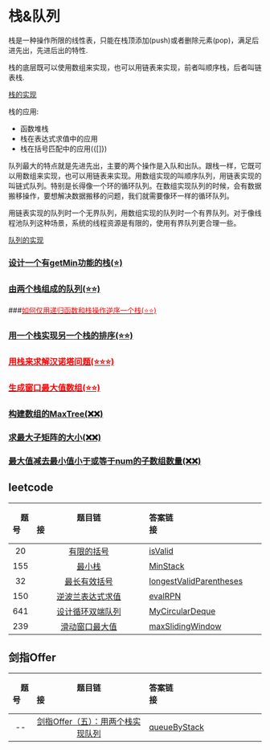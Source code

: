 # 栈&队列

栈是一种操作所限的线性表，只能在栈顶添加(push)或者删除元素(pop)，满足后进先出，先进后出的特性.

栈的底层既可以使用数组来实现，也可以用链表来实现，前者叫顺序栈，后者叫链表栈.

[栈的实现](./stack+queue/stack.h)

栈的应用:

- 函数堆栈
- 栈在表达式求值中的应用
- 栈在括号匹配中的应用({[]})


队列最大的特点就是先进先出，主要的两个操作是入队和出队。跟栈一样，它既可以用数组来实现，也可以用链表来实现。用数组实现的叫顺序队列，用链表实现的叫链式队列。特别是长得像一个环的循环队列。在数组实现队列的时候，会有数据搬移操作，要想解决数据搬移的问题，我们就需要像环一样的循环队列。

用链表实现的队列时一个无界队列，用数组实现的队列时一个有界队列。对于像线程池队列这种场景，系统的线程资源是有限的，使用有界队列更合理一些。

[队列的实现](./stack+queue/queue.h)


### [设计一个有getMin功能的栈(⭐️)](./stack+queue/leetcode/easy/MinStack.h)<br>

### [由两个栈组成的队列(⭐️⭐️)](./stack+queue/itinterviews/TwoStacksQueue.h)

###[<font color=red>如何仅用递归函数和栈操作逆序一个栈(⭐️⭐️)</font>](./stack+queue/itinterviews/reverseStack.h)

### [用一个栈实现另一个栈的排序(⭐️⭐️)](./stack+queue/itinterviews/sortStackByStack.h)

### [<font color=red>用栈来求解汉诺塔问题(⭐️⭐️⭐️)</font>](./stack+queue/itinterviews/hanoiProblem.h)

### [<font color=red>生成窗口最大值数组(⭐️⭐️)</font>](./stack+queue/itinterviews/getMaxWindow.h)

### [构建数组的MaxTree(❌❌)]()

### [求最大子矩阵的大小(❌❌)]()

### [最大值减去最小值小于或等于num的子数组数量(❌❌)]()




## leetcode
| &emsp;题号&emsp; | 题目链接&emsp;&emsp;&emsp;&emsp;&emsp;&emsp;&emsp;&emsp;&emsp;&emsp;&emsp;&emsp;| 答案链接&emsp;&emsp;&emsp;&emsp;&emsp;&emsp;&emsp;&emsp;&emsp;&emsp;&emsp;&emsp;| &emsp;难度&emsp;  | &emsp;完成度&emsp;  |
| :--: | :--: | :----------------------------------------------------------- | :-----------------------------------------------------------  | :------: |
|  20   | [有限的括号](https://leetcode-cn.com/problems/valid-parentheses/)| [isValid](./stack+queue/leetcode/easy/isValid.h) | <font color=green>easy</font> | ✅ |
|  155   | [最小栈](https://leetcode-cn.com/problems/valid-parentheses)| [MinStack](./stack+queue/leetcode/easy/MinStack.h) | <font color=green>easy</font> | ✅ |
|  32   | [最长有效括号](https://leetcode-cn.com/problems/longest-valid-parentheses/)| [longestValidParentheses](./stack+queue/leetcode/longestValidParentheses.h) | ✨✨✨ | ✅ |
|  150   | [逆波兰表达式求值](https://leetcode-cn.com/problems/evaluate-reverse-polish-notation/)| [evalRPN](./stack+queue/leetcode/evalRPN.h) | ✨✨  | ❌ |
|  641   | [设计循环双端队列](https://leetcode-cn.com/problems/design-circular-deque/)| [MyCircularDeque](./stack+queue/leetcode/MyCircularDeque.h) | ✨✨ | ❌ |
|  239   | [滑动窗口最大值](https://leetcode-cn.com/problems/sliding-window-maximum/)| [maxSlidingWindow](./stack+queue/leetcode/maxSlidingWindow.h) | ✨✨✨ | ❌ |
       
## 剑指Offer
| &emsp;题号&emsp; | 题目链接&emsp;&emsp;&emsp;&emsp;&emsp;&emsp;&emsp;&emsp;&emsp;&emsp;&emsp;&emsp;| 答案链接&emsp;&emsp;&emsp;&emsp;&emsp;&emsp;&emsp;&emsp;&emsp;&emsp;&emsp;&emsp;| &emsp;难度&emsp;  | &emsp;完成度&emsp;  |
| :--: | :--: | :----------------------------------------------------------- | :-----------------------------------------------------------  | :------: |
|  --   | [ 剑指Offer（五）：用两个栈实现队列](https://www.nowcoder.com/practice/54275ddae22f475981afa2244dd448c6?tpId=13&tqId=11158&tPage=1&rp=1&ru=/ta/coding-interviews&qru=/ta/coding-interviews/question-ranking)| [queueByStack](./stack+queue/coding-interviews/queueByStack.h) | ✨  | ✅  |  
